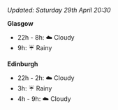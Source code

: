 *Updated: Saturday 29th April 20:30*

**Glasgow**

* 22h - 8h: :cloud: Cloudy
* 9h: :umbrella: Rainy

**Edinburgh**

* 22h - 2h: :cloud: Cloudy
* 3h: :umbrella: Rainy
* 4h - 9h: :cloud: Cloudy
